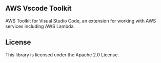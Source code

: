## AWS Vscode Toolkit

AWS Toolkit for Visual Studio Code, an extension for working with AWS services including AWS Lambda.

## License

This library is licensed under the Apache 2.0 License. 
